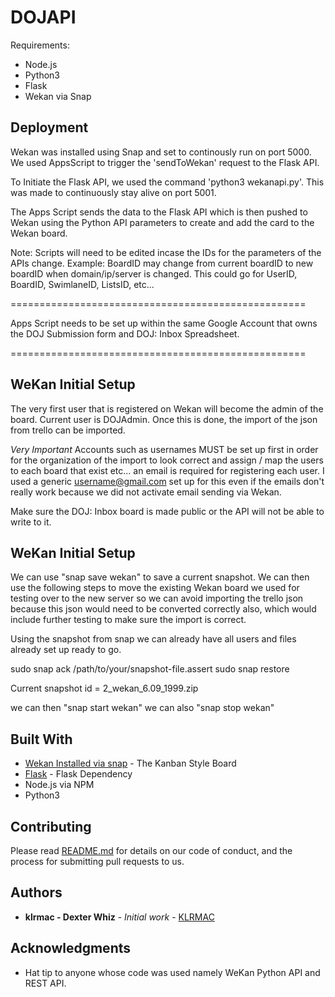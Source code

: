 # DOJAPI
Requirements:
- Node.js
- Python3
- Flask
- Wekan via Snap


## Deployment

Wekan was installed using Snap and set to continously run on port 5000.
We used AppsScript to trigger the 'sendToWekan' request to the Flask API.

To Initiate the Flask API, we used the command 'python3 wekanapi.py'.
This was made to continuously stay alive on port 5001.

The Apps Script sends the data to the Flask API which is then pushed to Wekan using the Python API parameters to create and add the card to the Wekan board.

Note: Scripts will need to be edited incase the IDs for the parameters of the APIs change. Example: BoardID may change from current boardID to new boardID when domain/ip/server is changed. This could go for UserID, BoardID, SwimlaneID, ListsID, etc...

===================================================

Apps Script needs to be set up within the same Google Account that owns the DOJ Submission form and DOJ: Inbox Spreadsheet.

===================================================

## WeKan Initial Setup

The very first user that is registered on Wekan will become the admin of the board. Current user is DOJAdmin. Once this is done, the import of the json from trello can be imported.

*Very Important*
Accounts such as usernames MUST be set up first in order for the organization of the import to look correct and assign / map the users to each board that exist etc... an email is required for registering each user. I used a generic username@gmail.com set up for this even if the emails don't really work because we did not activate email sending via Wekan. 

Make sure the DOJ: Inbox board is made public or the API will not be able to write to it.

## WeKan Initial Setup

We can use "snap save wekan" to save a current snapshot.
We can then use the following steps to move the existing Wekan board we used for testing over to the new server so we can avoid importing the trello json because this json would need to be converted correctly also, which would include further testing to make sure the import is correct.

Using the snapshot from snap we can already have all users and files already set up ready to go.

sudo snap ack /path/to/your/snapshot-file.assert
sudo snap restore <snapshot-id>

Current snapshot id = 2_wekan_6.09_1999.zip

we can then "snap start wekan"
we can also "snap stop wekan"


## Built With

* [Wekan Installed via snap]([http://www.dropwizard.io/1.0.2/docs/](https://github.com/wekan/wekan-snap/wiki/Install#run-wekan-on-local-network-on-selected-port-on-computer-ip-address)) - The Kanban Style Board
* [Flask](https://flask.palletsprojects.com/en/3.0.x/installation/) - Flask Dependency
* Node.js via NPM
* Python3

## Contributing

Please read [README.md](https://github.com/klrmac) for details on our code of conduct, and the process for submitting pull requests to us.

## Authors
* **klrmac - Dexter Whiz** - *Initial work* - [KLRMAC](https://github.com/klrmac)

## Acknowledgments

* Hat tip to anyone whose code was used namely WeKan Python API and REST API.
